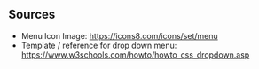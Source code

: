 ## Sources
+ Menu Icon Image: https://icons8.com/icons/set/menu
+ Template / reference for drop down menu: https://www.w3schools.com/howto/howto_css_dropdown.asp
